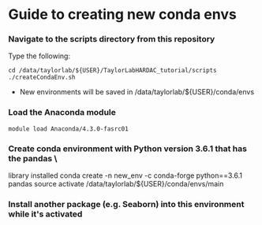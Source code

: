 # Guide to creating new conda envs

### Navigate to the scripts directory from this repository

Type the following:

	cd /data/taylorlab/${USER}/TaylorLabHARDAC_tutorial/scripts
	./createCondaEnv.sh	

- New environments will be saved in /data/taylorlab/${USER}/conda/envs

### Load the Anaconda module
	module load Anaconda/4.3.0-fasrc01

### Create conda environment with Python version 3.6.1 that has the pandas \
library installed
	conda create -n new_env -c conda-forge python==3.6.1 pandas
	source activate /data/taylorlab/${USER}/conda/envs/main
	
### Install another package (e.g. Seaborn) into this environment while it's activated
	